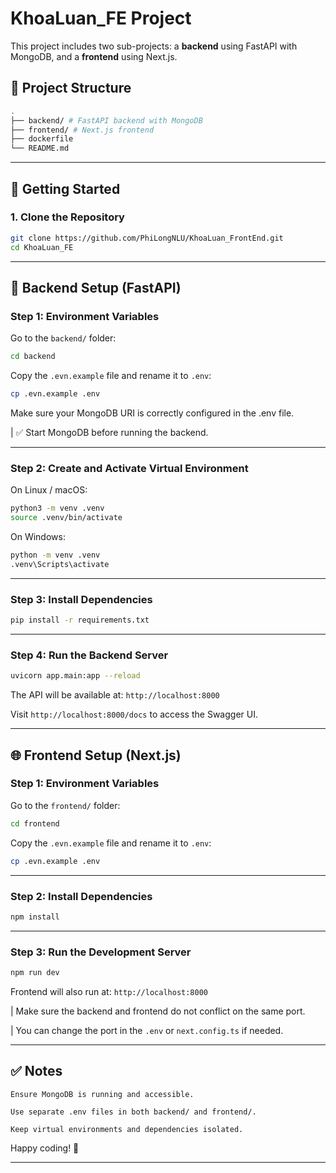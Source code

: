 # KhoaLuan_FE Project

This project includes two sub-projects: a **backend** using FastAPI with MongoDB, and a **frontend** using Next.js.

## 📁 Project Structure

```bash
.
├── backend/ # FastAPI backend with MongoDB
├── frontend/ # Next.js frontend
├── dockerfile
└── README.md
```

---


## 🚀 Getting Started

### 1. Clone the Repository

```bash
git clone https://github.com/PhiLongNLU/KhoaLuan_FrontEnd.git
cd KhoaLuan_FE
```

---

## 🔧 Backend Setup (FastAPI)

### Step 1: Environment Variables

Go to the `backend/` folder:
```bash
cd backend
```
Copy the `.evn.example` file and rename it to `.env`:
```bash
cp .evn.example .env
```
Make sure your MongoDB URI is correctly configured in the .env file.

|   ✅ Start MongoDB before running the backend.

---

### Step 2: Create and Activate Virtual Environment
On Linux / macOS:
```bash
python3 -m venv .venv
source .venv/bin/activate
```
On Windows:
```bash
python -m venv .venv
.venv\Scripts\activate
```

---

### Step 3: Install Dependencies
```bash
pip install -r requirements.txt
```

---

### Step 4: Run the Backend Server
```bash
uvicorn app.main:app --reload
```

The API will be available at: `http://localhost:8000`

Visit `http://localhost:8000/docs` to access the Swagger UI.

---

## 🌐 Frontend Setup (Next.js)

### Step 1: Environment Variables

Go to the `frontend/` folder:
```bash
cd frontend
```

Copy the `.evn.example` file and rename it to `.env`:
```bash
cp .evn.example .env
```

---

### Step 2: Install Dependencies
```bash
npm install
```

---

### Step 3: Run the Development Server
```bash
npm run dev
```

Frontend will also run at: `http://localhost:8000`


| Make sure the backend and frontend do not conflict on the same port. 

| You can change the port in the `.env` or `next.config.ts` if needed.

---


## ✅ Notes

    Ensure MongoDB is running and accessible.

    Use separate .env files in both backend/ and frontend/.

    Keep virtual environments and dependencies isolated.

Happy coding! 🚀


---